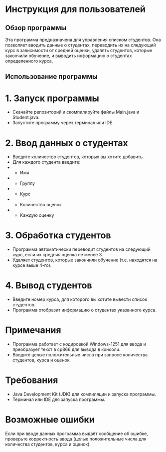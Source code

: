 # Инструкция для пользователей
## Обзор программы
Эта программа предназначена для управления списком студентов. Она позволяет вводить данные о студентах, переводить их на следующий курс в зависимости от средней оценки, удалять студентов, которые закончили обучение, и выводить информацию о студентах определенного курса.
## Использование программы
# 1. Запуск программы
- Скачайте репозиторий и скомпилируйте файлы Main.java и Student.java.
- Запустите программу через терминал или IDE.
# 2. Ввод данных о студентах
- Введите количество студентов, которых вы хотите добавить.
- Для каждого студента введите:
- - Имя
- - Группу
- - Курс
- - Количество оценок
- - Каждую оценку
# 3. Обработка студентов
- Программа автоматически переводит студентов на следующий курс, если их средняя оценка не менее 3.
- Удаляет студентов, которые закончили обучение (т.е. находятся на курсе выше 4-го).
# 4. Вывод студентов
- Введите номер курса, для которого вы хотите вывести список студентов.
- Программа отобразит информацию о студентах указанного курса.
# Примечания
- Программа работает с кодировкой Windows-1251 для ввода и преобразует текст в cp866 для вывода в консоли.
- Вводите целые положительные числа при запросе количества студентов, курса и оценок.
# Требования
- Java Development Kit (JDK) для компиляции и запуска программы.
- Терминал или IDE для запуска программы.
# Возможные ошибки
Если при вводе данных программа выдаёт сообщение об ошибке, проверьте корректность ввода (целые положительные числа для количества студентов, курса и оценок).
